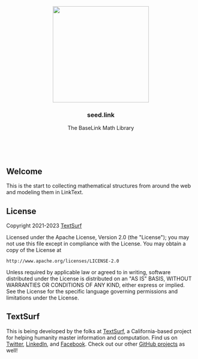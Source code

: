 <br/>
<br/>
<br/>
<br/>
<br/>
<br/>
<br/>

<p align='center'>
  <img src='https://github.com/textsurf/seed.link/blob/make/view/seed.svg?raw=true' height='256'>
</p>

<h3 align='center'>seed.link</h3>
<p align='center'>
  The BaseLink Math Library
</p>

<br/>
<br/>
<br/>

## Welcome

This is the start to collecting mathematical structures from around the web and modeling them in LinkText.

## License

Copyright 2021-2023 <a href='https://text.surf'>TextSurf</a>

Licensed under the Apache License, Version 2.0 (the "License");
you may not use this file except in compliance with the License.
You may obtain a copy of the License at

    http://www.apache.org/licenses/LICENSE-2.0

Unless required by applicable law or agreed to in writing, software
distributed under the License is distributed on an "AS IS" BASIS,
WITHOUT WARRANTIES OR CONDITIONS OF ANY KIND, either express or implied.
See the License for the specific language governing permissions and
limitations under the License.

## TextSurf

This is being developed by the folks at [TextSurf](https://text.surf), a California-based project for helping humanity master information and computation. Find us on [Twitter](https://twitter.com/textsurfcode), [LinkedIn](https://www.linkedin.com/company/textsurf), and [Facebook](https://www.facebook.com/textsurfcodecode). Check out our other [GitHub projects](https://github.com/textsurf) as well!
